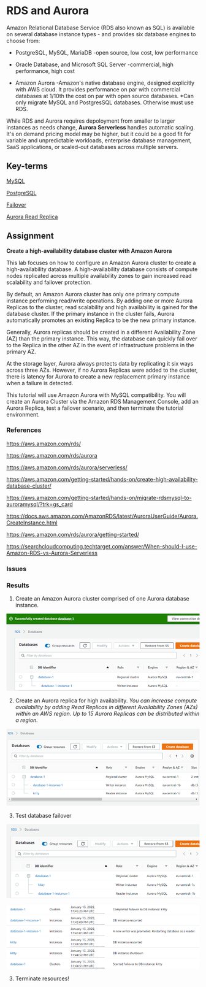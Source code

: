 # RDS and Aurora

Amazon Relational Database Service (RDS also known as SQL) is available on several database instance types - and provides six database engines to choose from: 

* PostgreSQL, MySQL, MariaDB 
-open source, low cost, low performance

* Oracle Database, and Microsoft SQL Server 
-commercial, high performance, high cost

* Amazon Aurora 
-Amazon's native database engine, designed explicitly with AWS cloud. It provides performance on par with commercial databases at 1/10th the cost on par with open source databases. *Can only migrate MySQL and PostgresSQL databases. Otherwise must use RDS. 

While RDS and Aurora requires depoloyment from smaller to larger instances as needs change, **Aurora Serverless** handles automatic scaling. It's on demand pricing model may be higher, but it could be a good fit for variable and unpredictable workloads, enterprise database management, SaaS applications, or scaled-out databases across multiple servers.

## Key-terms
[MySQL]()

[PostgreSQL]()

[Failover]()

[Aurora Read Replica]()

## Assignment
**Create a high-availability database cluster with Amazon Aurora**

This lab focuses on how to configure an Amazon Aurora cluster to create a high-availability database. A high-availability database consists of compute nodes replicated across multiple availability zones to gain increased read scalability and failover protection. 

By default, an Amazon Aurora cluster has only one primary compute instance performing read/write operations. By adding one or more Aurora Replicas to the cluster, read scalability and high availability is gained for the database cluster. If the primary instance in the cluster fails, Aurora automatically promotes an existing Replica to be the new primary instance.

Generally, Aurora replicas should be created in a different Availability Zone (AZ) than the primary instance. This way, the database can quickly fail over to the Replica in the other AZ in the event of infrastructure problems in the primary AZ.

At the storage layer, Aurora always protects data by replicating it six ways across three AZs. However, if no Aurora Replicas were added to the cluster, there is latency for Aurora to create a new replacement primary instance when a failure is detected.

This tutorial will use Amazon Aurora with MySQL compatibility. You will create an Aurora Cluster via the Amazon RDS Management Console, add an Aurora Replica, test a failover scenario, and then terminate the tutorial environment.

### References
https://aws.amazon.com/rds/

https://aws.amazon.com/rds/aurora

https://aws.amazon.com/rds/aurora/serverless/

https://aws.amazon.com/getting-started/hands-on/create-high-availability-database-cluster/

https://aws.amazon.com/getting-started/hands-on/migrate-rdsmysql-to-auroramysql/?trk=gs_card

https://docs.aws.amazon.com/AmazonRDS/latest/AuroraUserGuide/Aurora.CreateInstance.html

https://aws.amazon.com/rds/aurora/getting-started/

https://searchcloudcomputing.techtarget.com/answer/When-should-I-use-Amazon-RDS-vs-Aurora-Serverless

### Issues


### Results

1) Create an Amazon Aurora cluster comprised of one Aurora database instance. 

![](../00_includes/wk04/rds-created-aurora-db.png)

2) Create an Aurora replica for high availability.
*You can increase compute availability by adding Read Replicas in different Availability Zones (AZs) within an AWS region. Up to 15 Aurora Replicas can be distributed within a region.*

![](../00_includes/wk04/rds-aurora-replica.png)

3) Test database failover

![](../00_includes/wk04/rds-aurora-failover.png)

![](../00_includes/wk04/rds-failover-log.png)

3) Terminate resources!